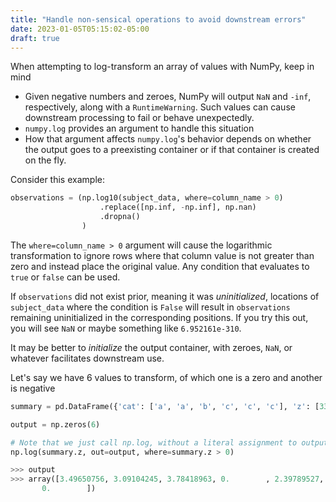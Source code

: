 ```yaml
---
title: "Handle non-sensical operations to avoid downstream errors"
date: 2023-01-05T05:15:02-05:00
draft: true
---
```


When attempting to log-transform an array of values with NumPy, keep in mind

- Given negative numbers and zeroes, NumPy will output `NaN` and `-inf`, respectively, along with a `RuntimeWarning`.  Such values can cause downstream processing to fail or behave unexpectedly.
- `numpy.log` provides an argument to handle this situation
- How that argument affects `numpy.log`'s behavior depends on whether the output goes to a preexisting container or if that container is created on the fly.

Consider this example:
```python
observations = (np.log10(subject_data, where=column_name > 0)
                    .replace([np.inf, -np.inf], np.nan)
                    .dropna()
                )
```

The `where=column_name > 0` argument will cause the logarithmic transformation to ignore rows where that column value is not greater than zero and instead place the original value.  Any condition that evaluates to `true` or `false` can be used.

If `observations` did not exist prior, meaning it was _uninitialized_, locations of `subject_data` where the condition is `False` will result in `observations` remaining uninitialized in the corresponding positions.  If you try this out, you will see `NaN` or maybe something like `6.952161e-310`.

It may be better to _initialize_ the output container, with zeroes, `NaN`, or whatever facilitates downstream use.

Let's say we have 6 values to transform, of which one is a zero and another is negative
```python
summary = pd.DataFrame({'cat': ['a', 'a', 'b', 'c', 'c', 'c'], 'z': [33, 22, 44, 0, 11, -8]})

output = np.zeros(6)

# Note that we just call np.log, without a literal assignment to output
np.log(summary.z, out=output, where=summary.z > 0)

>>> output
>>> array([3.49650756, 3.09104245, 3.78418963, 0.        , 2.39789527,
       0.        ])
```